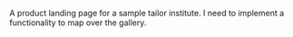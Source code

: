 A product landing page for a sample tailor institute.
I need to implement a functionality to map over the gallery.